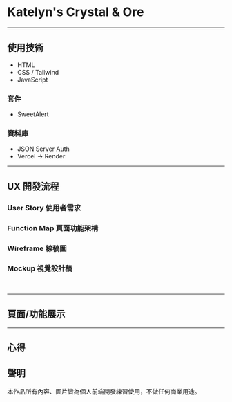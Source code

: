 # Katelyn's Crystal & Ore

<hr />

## 使用技術
- HTML
- CSS / Tailwind
- JavaScript


### 套件
- SweetAlert

### 資料庫
- JSON Server Auth
- Vercel -> Render

<hr />

## UX 開發流程

### User Story 使用者需求

### Function Map 頁面功能架構

### Wireframe 線稿圖

### Mockup 視覺設計稿
​

<hr />

## 頁面/功能展示


<hr />

## 心得


## 聲明

本作品所有內容、圖片皆為個人前端開發練習使用，不做任何商業用途。


<!-- 
## json-server-auth
- https://weij0.github.io/Web/docs/Json-Server/json-server-auth
- https://hackmd.io/gOVsRiomTHO-T0utYhOx2g
- https://github.com/typicode/json-server

json-server db.json -m ./node_modules/json-server-auth

## 部署至 Vercel
https://www.youtube.com/watch?v=UhxcJh5oIHo
https://json-server-vercel-beta.vercel.app/


https://undraw.co/illustrations


## 部署至 Render
https://api-docs.render.com/reference/get-services
rnd_DgeBA81ePhK78mBqDhaLKOMx5JP4

https://hackmd.io/@NoName21/deploy-to-render-2022 -->
